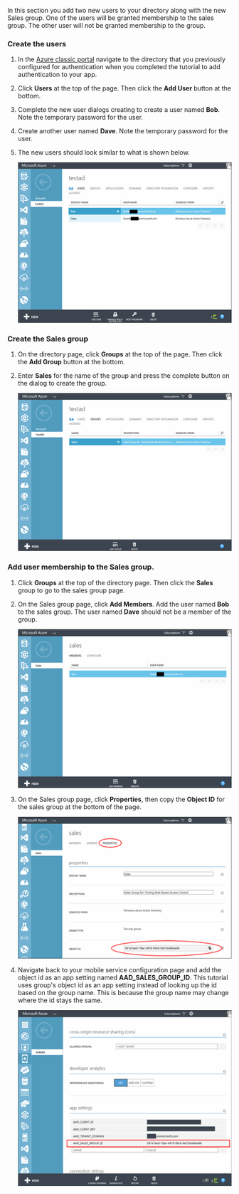In this section you add two new users to your directory along with the new Sales group. One of the users will be granted membership to the sales group. The other user will not be granted membership to the group. 

### Create the users
1. In the [Azure classic portal](https://manage.windowsazure.com) navigate to the directory that you previously configured for authentication when you completed the tutorial to add authentication to your app.
2. Click **Users** at the top of the page. Then click the **Add User** button at the bottom. 
3. Complete the new user dialogs creating to create a user named **Bob**. Note the temporary password for the user. 
4. Create another user named **Dave**. Note the temporary password for the user.
5. The new users should look similar to what is shown below.

    ![](./media/mobile-services-aad-rbac-create-sales-group/users.png)    


### Create the Sales group
1. On the directory page, click **Groups** at the top of the page. Then click the **Add Group** button at the bottom. 
2. Enter **Sales** for the name of the group and press the complete button on the dialog to create the group. 

    ![](./media/mobile-services-aad-rbac-create-sales-group/sales-group.png)


### Add user membership to the Sales group.
1. Click **Groups** at the top of the directory page. Then click the **Sales** group to go to the sales group page. 
2. On the Sales group page, click **Add Members**. Add the user named **Bob** to the sales group. The user named **Dave** should not be a member of the group.

    ![](./media/mobile-services-aad-rbac-create-sales-group/group-membership.png)

3. On the Sales group page, click **Properties**, then copy the **Object ID** for the sales group at the bottom of the page. 


    ![](./media/mobile-services-aad-rbac-create-sales-group/sales-group-id.png)

1. Navigate back to your mobile service configuration page and add the object id as an app setting named **AAD\_SALES\_GROUP\_ID**. This tutorial uses group's object id as an app setting instead of looking up the id based on the group name. This is because the group name may change where the id stays the same.

    ![](./media/mobile-services-aad-rbac-create-sales-group/sales-group-id-app-setting.png)



